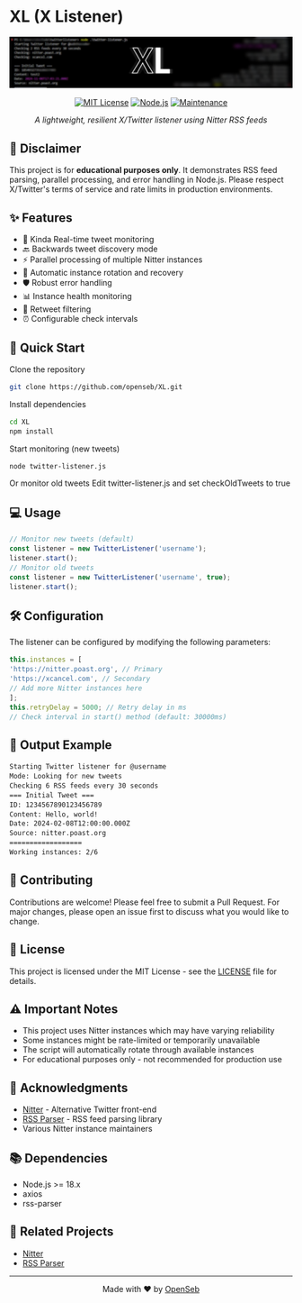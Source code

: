 # XL (X Listener)

<div align="center">

![XL Logo](/xllogo.png)

[![MIT License](https://img.shields.io/badge/License-MIT-green.svg)](https://choosealicense.com/licenses/mit/)
[![Node.js](https://img.shields.io/badge/Node.js-18.x-green.svg)](https://nodejs.org/)
[![Maintenance](https://img.shields.io/badge/Maintained%3F-yes-green.svg)](https://github.com/openseb/XL/graphs/commit-activity)

*A lightweight, resilient X/Twitter listener using Nitter RSS feeds*

</div>

## 🚨 Disclaimer

This project is for **educational purposes only**. It demonstrates RSS feed parsing, parallel processing, and error handling in Node.js. Please respect X/Twitter's terms of service and rate limits in production environments.

## ✨ Features

- 🔄 Kinda Real-time tweet monitoring
- 🔙 Backwards tweet discovery mode
- ⚡ Parallel processing of multiple Nitter instances
- 🔄 Automatic instance rotation and recovery
- 🛡️ Robust error handling
- 📊 Instance health monitoring
- 🚫 Retweet filtering
- ⏰ Configurable check intervals

## 🚀 Quick Start
Clone the repository
```bash
git clone https://github.com/openseb/XL.git
```
Install dependencies
```bash
cd XL
npm install
```
Start monitoring (new tweets)
```bash
node twitter-listener.js
```
Or monitor old tweets
Edit twitter-listener.js and set checkOldTweets to true

## 💻 Usage
```javascript
// Monitor new tweets (default)
const listener = new TwitterListener('username');
listener.start();
// Monitor old tweets
const listener = new TwitterListener('username', true);
listener.start();
```
## 🛠️ Configuration

The listener can be configured by modifying the following parameters:
```javascript
this.instances = [
'https://nitter.poast.org', // Primary
'https://xcancel.com', // Secondary
// Add more Nitter instances here
];
this.retryDelay = 5000; // Retry delay in ms
// Check interval in start() method (default: 30000ms)
```
## 📝 Output Example
```bash
Starting Twitter listener for @username
Mode: Looking for new tweets
Checking 6 RSS feeds every 30 seconds
=== Initial Tweet ===
ID: 1234567890123456789
Content: Hello, world!
Date: 2024-02-08T12:00:00.000Z
Source: nitter.poast.org
==================
Working instances: 2/6
```
## 🤝 Contributing

Contributions are welcome! Please feel free to submit a Pull Request. For major changes, please open an issue first to discuss what you would like to change.

## 📄 License

This project is licensed under the MIT License - see the [LICENSE](LICENSE) file for details.

## ⚠️ Important Notes

- This project uses Nitter instances which may have varying reliability
- Some instances might be rate-limited or temporarily unavailable
- The script will automatically rotate through available instances
- For educational purposes only - not recommended for production use

## 🙏 Acknowledgments

- [Nitter](https://github.com/zedeus/nitter) - Alternative Twitter front-end
- [RSS Parser](https://github.com/rbren/rss-parser) - RSS feed parsing library
- Various Nitter instance maintainers

## 📚 Dependencies

- Node.js >= 18.x
- axios
- rss-parser

## 🔗 Related Projects

- [Nitter](https://github.com/zedeus/nitter)
- [RSS Parser](https://github.com/rbren/rss-parser)

---

<div align="center">
Made with ❤️ by <a href="https://github.com/openseb">OpenSeb</a>
</div>
